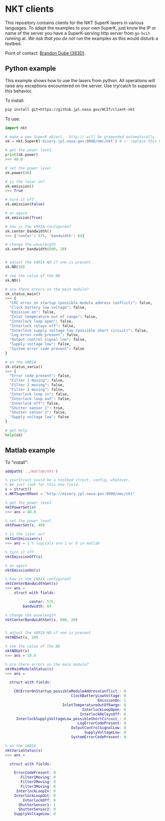 # NKT clients

This repository contains clients for the NKT SuperK lasers in various languages.  To adapt the examples to your own SuperK, just know the IP or name of the server you have a SuperK-serving http server from `go-hcit` running at.  *We ask that you do not* run the examples as this would disturb a testbed.

Point of contact: [Brandon Dube (383D)](mailto:brandon.dube@jpl.nasa.gov).

## Python example

This example shows how to use the lasers from python.  All operations will raise any exceptions encountered on the server.  Use try/catch to suppress this behavior.

To install:

```bash
pip install git+https://github.jpl.nasa.gov/HCIT/client-nkt
```

To use:

```python
import nkt

# make a new SuperK object.  http:// will be prepended automatically.
sk = nkt.SuperK('misery.jpl.nasa.gov:8080/omc/nkt') # <- replace this URL stub for your own server.

# get the power level
print(sk.power)
>>> 40.0

# set the power level
sk.power(40)

# is the laser on?
sk.emission()
>>> True

# turn it off
sk.emission(False)

# on again
sk.emission(True)

# how is the VARIA configured?
sk.center_bandwidth()
>>> {'center': 575, 'bandwidth': 64}

# change the wavelength
sk.center_bandwidth(600, 20)


# adjust the VARIA ND if one is present
sk.ND(10)

# see the value of the ND
sk.ND()

# are there errors on the main module?
sk.status_main()
>>> {
  "CRC error on startup (possible module address conflict)": false,
  "Clock battery low voltage": false,
  "Emission on": false,
  "Inlet temperature out of range": false,
  "Interlock loop open": false,
  "Interlock relays off": false,
  "Interlock supply voltage low (possible short circuit)": false,
  "Log error code present": false,
  "Output control signal low": false,
  "Supply voltage low": false,
  "System error code present": false
}

# on the VARIA
sk.status_varia()
>>> {
  "Error code present": false,
  "Filter 1 moving": false,
  "Filter 2 moving": false,
  "Filter 3 moving": false,
  "Interlock loop in": false,
  "Interlock loop out": false,
  "Interlock off": false,
  "Shutter sensor 1": true,
  "Shutter sensor 2": false,
  "Supply voltage low": false
}

# get help
help(sk)
```

## Matlab example

To "install":

```matlab
addpath('../matlab/nkt')
```

```matlab
% yourStruct could be a testbed struct, config, whatever.
% We just look for this one field.
s = struct()
s.NKTSuperKRoot = "http://misery.jpl.nasa.gov:8080/omc/nkt"

% get the power level
nktPowerGet(s)
>>> ans = 40.0

% set the power level
nktPowerSet(s, 40)

% is the laser on?
nktGetEmission(s)
>>> ans = 1 % logicals are 1 or 0 in matlab

% turn it off
nktEmissionOff(s)

% on again
nktEmissionOn(s)

% how is the VARIA configured?
nktCenterBandwidthGet(s)
>>> ans =
    struct with fields:

           center: 575,
        bandwidth: 64

% change the wavelength
nktCenterBandwidthSet(s, 600, 20)


% adjust the VARIA ND if one is present
nktNDSet(s, 10)

% see the value of the ND
nktNDGet(s)
>>> ans = 10.0

% are there errors on the main module?
nktMainModuleStatus(s)
>>> ans =

  struct with fields:

    CRCErrorOnStartup_possibleModuleAddressConflict_: 0
                              ClockBatteryLowVoltage: 0
                                          EmissionOn: 1
                          InletTemperatureOutOfRange: 0
                                   InterlockLoopOpen: 0
                                  InterlockRelaysOff: 0
     InterlockSupplyVoltageLow_possibleShortCircuit_: 0
                                 LogErrorCodePresent: 0
                              OutputControlSignalLow: 0
                                    SupplyVoltageLow: 0
                              SystemErrorCodePresent: 0

% on the VARIA
nktVariaStatus(s)
>>> ans =

  struct with fields:

    ErrorCodePresent: 0
       Filter1Moving: 0
       Filter2Moving: 0
       Filter3Moving: 0
     InterlockLoopIn: 0
    InterlockLoopOut: 0
        InterlockOff: 0
      ShutterSensor1: 1
      ShutterSensor2: 0
    SupplyVoltageLow: 0
```
